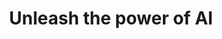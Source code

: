 ---
title: 'Unleash the power of AI'
description: "With Ballerina's AI connectors, AI libraries, and built-in language and Ballerina library features, incorporating AI into your integrations can be done in a matter of seconds, enabling you to quickly build intelligent and efficient workflows."
image: 'images/Vectors-05.png'
url: '/usecases/ai/'
---